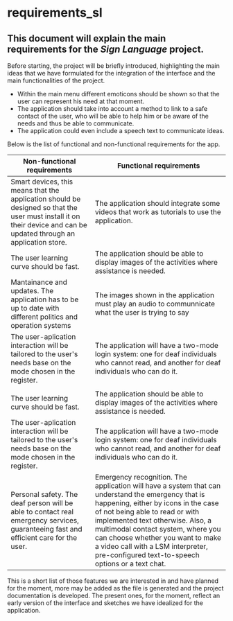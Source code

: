 # requirements_sl
## This document will explain the main requirements for the *Sign Language* project.


Before starting, the project will be briefly introduced, highlighting the main ideas that we have formulated for the integration of the interface and the main functionalities of the project.

 - Within the main menu different emoticons should be shown so that the user can represent his need at that moment.
 - The application should take into account a method to link to a safe contact of the user, who will be able to help him or be aware of the needs and thus be able to communicate.
 - The application could even include a speech text to communicate ideas.
 
 Below is the list of functional and non-functional requirements for the app.
 
| Non-functional requirements | Functional requirements |
|--|--|
| Smart devices, this means that the application should be designed so that the user must install it on their device and can be updated through an application store. | The application should integrate some videos that work as tutorials to use the application. |
| The user learning curve should be fast. | The application should be able to display images of the activities where assistance is needed. |
| Mantainance and updates. The application has to be up to date with different politics and operation systems  | The images shown in the application must play an audio to communnicate what the user is trying to say |
|The user-aplication interaction will be tailored to the user's needs base on the mode chosen in the register.   |The application will have a two-mode login system: one for deaf individuals who cannot read, and another for deaf individuals who can do it.  |
|  |  |
| The user learning curve should be fast. | The application should be able to display images of the activities where assistance is needed. |
|The user-aplication interaction will be tailored to the user's needs base on the mode chosen in the register.   |The application will have a two-mode login system: one for deaf individuals who cannot read, and another for deaf individuals who can do it.  |
| Personal safety. The deaf person will be able to contact real emergency services, guaranteeing fast and efficient care for the user. | Emergency recognition. The application will have a system that can understand the emergency that is happening, either by icons in the case of not being able to read or with implemented text otherwise. Also, a multimodal contact system, where you can choose whether you want to make a video call with a LSM interpreter, pre-configured text-to-speech options or a text chat.  |


This is a short list of those features we are interested in and have planned for the moment, more may be added as the file is generated and the project documentation is developed. The present ones, for the moment, reflect an early version of the interface and sketches we have idealized for the application.

